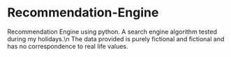# Recommendation-Engine
Recommendation Engine using python.
A search engine algorithm tested during my holidays.\n
The data provided is purely fictional and fictional and has no correspondence to real life values.
